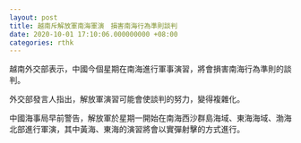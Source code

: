 ```yaml
---
layout: post
title: 越南斥解放軍南海軍演　損害南海行為準則談判
date: 2020-10-01 17:10:06.000000000 +08:00
categories: rthk
---
```


越南外交部表示，中國今個星期在南海進行軍事演習，將會損害南海行為準則的談判。

外交部發言人指出，解放軍演習可能會使談判的努力，變得複雜化。

中國海事局早前警告，解放軍於星期一開始在南海西沙群島海域、東海海域、渤海北部進行軍演，其中黃海、東海的演習將會以實彈射擊的方式進行。
